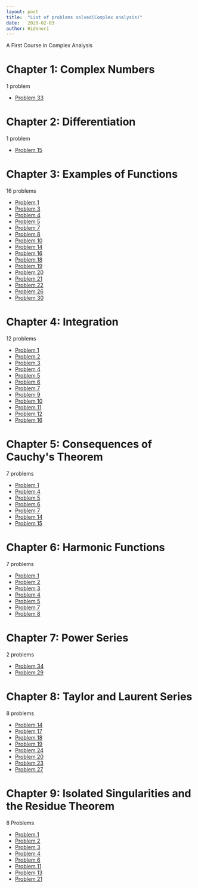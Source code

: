 ```yaml
---
layout: post
title:  "List of problems solved(Complex analysis)"
date:   2020-02-03
author: Hidenori
---
```


A First Course in Complex Analysis

# Chapter 1: Complex Numbers
1 problem
* [Problem 33](/2019/11/25/paramerization-ex-1-33.html)

# Chapter 2: Differentiation
1 problem
* [Problem 15](/2019/12/14/derivative-ex-2-15.html)

# Chapter 3: Examples of Functions
16 problems
* [Problem  1](/2019/11/23/mobius-transformation-ex-3-1.html)
* [Problem  3](/2019/12/14/circle-or-line-ex-3-3.html)
* [Problem  4](/2019/12/14/circle-ex-3-4.html)
* [Problem  5](/2019/12/15/mobius-transformation-fixed-points-ex-3-5.html)
* [Problem  7](/2019/12/15/mobius-transformation-unit-circle-ex-3-7.html)
* [Problem  8](/2019/12/15/holomorphic-ex-3-8.html)
* [Problem 10](/2019/12/16/mobius-transformation-matrix-ex-3-10.html)
* [Problem 14](/2019/12/16/mobius-transformation-ex-3-14.html)
* [Problem 16](/2019/12/16/unit-circle-ex-3-16.html)
* [Problem 18](/2019/12/17/unit-disk-ex-3-18.html)
* [Problem 19](/2019/12/17/jacobian-ex-3-19.html)
* [Problem 20](/2019/12/17/fixed-points-ex-3-20.html)
* [Problem 21](/2019/12/18/mobius-transformation-ex-3-21.html)
* [Problem 22](/2019/12/19/mobius-transformation-ex-3-22.html)
* [Problem 26](/2019/12/19/stereographic-projection-ex-3-26.html)
* [Problem 30](/2019/12/18/conjugate-sin-cos-ex-3-30.html)

# Chapter 4: Integration
12 problems
* [Problem  1](/2019/11/23/line-length-ex-4-1.html)
* [Problem  2](/2019/11/25/line-length-ex-4-2.html)
* [Problem  3](/2019/11/26/path-integral-ex-4-3.html)
* [Problem  4](/2019/11/26/cauchy-integral-formula-ex-4-4.html)
* [Problem  5](/2019/11/26/integral-circle-ex-4-5.html)
* [Problem  6](/2019/11/27/path-integral-ex-4-6.html)
* [Problem  7](/2019/12/13/path-integration-ex-4-7.html)
* [Problem  9](/2019/11/27/change-of-variables-ex-4-9.html)
* [Problem 10](/2019/12/02/integration-by-parts-ex-4-10.html)
* [Problem 11](/2019/12/02/complex-integration-practice-ex-4-11.html)
* [Problem 12](/2019/12/03/complex-integral-ex-4-12.html)
* [Problem 16](/2019/12/02/zexpz-ex-4-16.html)

# Chapter 5: Consequences of Cauchy's Theorem
7 problems
* [Problem  1](/2019/12/03/cauchy-theorem-application-ex-5-1.html)
* [Problem  4](/2019/12/03/integral-ex-5-4.html)
* [Problem  5](/2019/12/25/ex-5-5.html)
* [Problem  6](/2019/12/13/differentiable-ex-5-6.html)
* [Problem  7](/2019/12/13/z2-ex-5-7.html)
* [Problem 14](/2019/12/26/constant-ex-5-14.html)
* [Problem 15](/2019/12/26/bounded-ex-5-15.html)

# Chapter 6: Harmonic Functions
7 problems
* [Problem 1](/2019/12/04/partial-harmonic-ex-6-1.html)
* [Problem 2](/2019/12/04/linear-combination-harmonic-ex-6-2.html)
* [Problem 3](/2019/12/04/product-harmonic-ex-6-3.html)
* [Problem 4](/2019/12/06/harmonic-ex-6-4.html)
* [Problem 5](/2019/12/06/harmonic-ex-6-5.html)
* [Problem 7](/2019/12/07/harmonic-ex-6-7.html)
* [Problem 8](/2019/12/06/holomorphic-ex-6-8.html)

# Chapter 7: Power Series
2 problems
* [Problem 34](/2019/12/24/series-ex-7-34.html)
* [Problem 29](/2019/12/24/weierstrass-m-test-ex-7-29.html)

# Chapter 8: Taylor and Laurent Series
8 problems
* [Problem 14](/2019/12/21/maximum-minimum-ex-8-14.html)
* [Problem 17](/2019/12/22/laurent-series-ex-8-17.html)
* [Problem 18](/2019/12/22/laurent-series-ex-8-18.html)
* [Problem 19](/2019/12/22/laurent-series-ex-8-19.html)
* [Problem 24](/2019/12/23/constant-ex-8-24.html)
* [Problem 20](/2019/12/23/laurent-series-ex-8-20.html)
* [Problem 23](/2019/12/23/laurent-series-ex-8-23.html)
* [Problem 27](/2019/12/23/zero-multiplicity-ex-8-27.html)

# Chapter 9: Isolated Singularities and the Residue Theorem
8 Problems
* [Problem  1](/2019/12/20/zero-pole-ex-9-1.html)
* [Problem  2](/2019/12/20/poles-ex-9-2.html)
* [Problem  3](/2019/12/20/essential-singularity-ex-9-3.html)
* [Problem  4](/2019/12/21/nonconstant-entire-function-ex-9-4.html)
* [Problem  6](/2019/12/24/simple-pole-ex-9-6.html)
* [Problem 11](/2019/12/25/singularity-ex-9-11.html)
* [Problem 13](/2019/12/25/cos-sin-ex-9-13.html)
* [Problem 21](/2019/12/26/rouche-ex-9-21.html)
